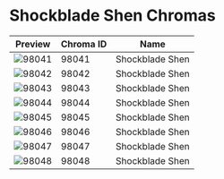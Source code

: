 # Shockblade Shen Chromas

| Preview | Chroma ID | Name |
|---------|-----------|------|
| ![98041](https://raw.communitydragon.org/latest/plugins/rcp-be-lol-game-data/global/default/v1/champion-chroma-images/98/98041.png) | 98041 | Shockblade Shen |
| ![98042](https://raw.communitydragon.org/latest/plugins/rcp-be-lol-game-data/global/default/v1/champion-chroma-images/98/98042.png) | 98042 | Shockblade Shen |
| ![98043](https://raw.communitydragon.org/latest/plugins/rcp-be-lol-game-data/global/default/v1/champion-chroma-images/98/98043.png) | 98043 | Shockblade Shen |
| ![98044](https://raw.communitydragon.org/latest/plugins/rcp-be-lol-game-data/global/default/v1/champion-chroma-images/98/98044.png) | 98044 | Shockblade Shen |
| ![98045](https://raw.communitydragon.org/latest/plugins/rcp-be-lol-game-data/global/default/v1/champion-chroma-images/98/98045.png) | 98045 | Shockblade Shen |
| ![98046](https://raw.communitydragon.org/latest/plugins/rcp-be-lol-game-data/global/default/v1/champion-chroma-images/98/98046.png) | 98046 | Shockblade Shen |
| ![98047](https://raw.communitydragon.org/latest/plugins/rcp-be-lol-game-data/global/default/v1/champion-chroma-images/98/98047.png) | 98047 | Shockblade Shen |
| ![98048](https://raw.communitydragon.org/latest/plugins/rcp-be-lol-game-data/global/default/v1/champion-chroma-images/98/98048.png) | 98048 | Shockblade Shen |